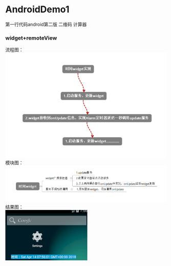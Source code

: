 # AndroidDemo1
第一行代码android第二版 二维码 计算器

### widget+remoteView
流程图：<br>
![github](https://raw.githubusercontent.com/jackyjie/AndroidDemo1/master/images/widget流程.png "widget流程图")<br>
模块图：<br>
![github](https://raw.githubusercontent.com/jackyjie/AndroidDemo1/master/images/widget模块.png "widget模块图")<br>
结果图：<br>
![github](https://raw.githubusercontent.com/jackyjie/AndroidDemo1/master/images/widget.gif "widget结果图")
